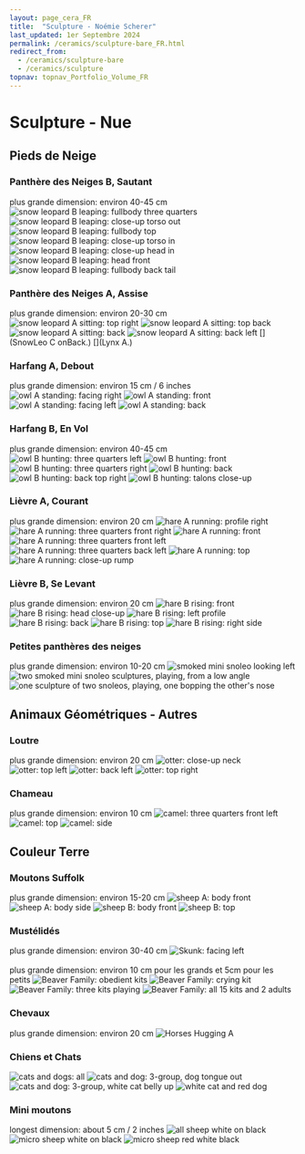 ```yaml
---
layout: page_cera_FR
title:  "Sculpture - Noémie Scherer"
last_updated: 1er Septembre 2024
permalink: /ceramics/sculpture-bare_FR.html
redirect_from: 
  - /ceramics/sculpture-bare
  - /ceramics/sculpture
topnav: topnav_Portfolio_Volume_FR
---
```


# Sculpture - Nue

## Pieds de Neige
### Panthère des Neiges B, Sautant
plus grande dimension: environ 40-45 cm
![snow leopard B leaping: fullbody three quarters](https://i.postimg.cc/7h1RSM5p/DEFAULT-AVA2593-0-jpg-wmb9bbdce7-b1a0-4a00-ac2b-b6d12c5d1e32.jpg)
![snow leopard B leaping: close-up torso out](https://i.postimg.cc/HxyRkCdW/DEFAULT-AVA2592-0-jpg-wm166f9f3b-f711-427d-aa71-575f8a7230ee.jpg)
![snow leopard B leaping: fullbody top](/assets/ceramics/AVA2590_wm_glazed.jpg)
![snow leopard B leaping: close-up torso in](/assets/ceramics/AVA2601_wm_glazed.jpg)
![snow leopard B leaping: close-up head in](/assets/ceramics/AVA2602_wm_glazed.jpg)
![snow leopard B leaping: head front](/assets/ceramics/AVA2564_wm_glazed.jpg)
![snow leopard B leaping: fullbody back tail](/assets/ceramics/AVA2605_wm_glazed.jpg)
### Panthère des Neiges A, Assise
plus grande dimension: environ 20-30 cm
![snow leopard A sitting: top right](/assets/ceramics/AVA2729_wm_glazed.jpg)
![snow leopard A sitting: top back](/assets/ceramics/AVA2739_wm_glazed.jpg)
![snow leopard A sitting: back](/assets/ceramics/AVA2763_wm_glazed.jpg)
![snow leopard A sitting: back left](/assets/ceramics/AVA2749_wm_glazed.jpg)
[](SnowLeo C onBack.)
[](Lynx A.)  
### Harfang A, Debout  
plus grande dimension: environ 15 cm / 6 inches
![owl A standing: facing right](/assets/ceramics/IMG_0664_wm_glazed.jpg)
![owl A standing: front](/assets/ceramics/IMG_0665_wm_glazed.jpg)
![owl A standing: facing left](/assets/ceramics/IMG_0666_wm_glazed.jpg)
![owl A standing: back](/assets/ceramics/IMG_0667_wm_glazed.jpg)
### Harfang B, En Vol  
plus grande dimension: environ 40-45 cm
![owl B hunting: three quarters left](/assets/ceramics/AVA2624_wm_glazed.jpg)
![owl B hunting: front](/assets/ceramics/AVA2622_wm_glazed.jpg)
![owl B hunting: three quarters right](/assets/ceramics/AVA2617_wm_glazed.jpg)
![owl B hunting: back](/assets/ceramics/AVA2628_wm_glazed.jpg)
![owl B hunting: back top right](/assets/ceramics/AVA2633_wm_glazed.jpg)
![owl B hunting: talons close-up](/assets/ceramics/AVA2626_wm_glazed.jpg)
### Lièvre A, Courant  
plus grande dimension: environ 20 cm
![hare A running: profile right](/assets/ceramics/AVA2679_wm_glazed.jpg)
![hare A running: three quarters front right](/assets/ceramics/AVA2664_wm_glazed.jpg)
![hare A running: front](/assets/ceramics/AVA2657_wm_glazed.jpg)
![hare A running: three quarters front left](/assets/ceramics/AVA2641_wm_glazed.jpg)
![hare A running: three quarters back left](/assets/ceramics/AVA2645_wm_glazed.jpg)
![hare A running: top](/assets/ceramics/AVA2648_wm_glazed.jpg)
![hare A running: close-up rump](/assets/ceramics/AVA2670_wm_glazed.jpg)
### Lièvre B, Se Levant
plus grande dimension: environ 20 cm
![hare B rising: front](/assets/ceramics/AVA2680_wm_glazed.jpg)
![hare B rising: head close-up](/assets/ceramics/AVA2692_wm_glazed.jpg)
![hare B rising: left profile](/assets/ceramics/AVA2687_wm_glazed.jpg)
![hare B rising: back](/assets/ceramics/AVA2685_wm_glazed.jpg)
![hare B rising: top](/assets/ceramics/AVA2699_wm_glazed.jpg)
![hare B rising: right side](/assets/ceramics/AVA2708_wm_glazed.jpg)
### Petites panthères des neiges
plus grande dimension: environ 10-20 cm
![smoked mini snoleo looking left](/assets/ceramics/IMG_0714_wm_glazed.jpg)
![two smoked mini snoleo sculptures, playing, from a low angle](/assets/ceramics/IMG_0716_wm_glazed.jpg)
![one sculpture of two snoleos, playing, one bopping the other's nose](/assets/ceramics/IMG_0733_wm_glazed.jpg)

## Animaux Géométriques - Autres
### Loutre
plus grande dimension: environ 20 cm
![otter: close-up neck](/assets/ceramics/AVA2835_wm_glazed.jpg)
![otter: top left](/assets/ceramics/AVA2827_wm_glazed.jpg)
![otter: back left](/assets/ceramics/AVA2851_wm_glazed.jpg)
![otter: top right](/assets/ceramics/AVA2830_wm_glazed.jpg)
### Chameau
plus grande dimension: environ 10 cm
![camel: three quarters front left](/assets/ceramics/AVA2792_wm_glazed.jpg)
![camel: top](/assets/ceramics/AVA2800_wm_glazed.jpg)
![camel: side](/assets/ceramics/AVA2805_wm_glazed.jpg)

## Couleur Terre
### Moutons Suffolk
plus grande dimension: environ 15-20 cm
![sheep A: body front](/assets/ceramics/AVA2773_wm-id_glazed.jpg)
![sheep A: body side](/assets/ceramics/AVA2776_wm-id_glazed.jpg)
![sheep B: body front](/assets/ceramics/AVA2768_wm-id_glazed.jpg)
![sheep B: top](/assets/ceramics/AVA2770_wm-id_glazed.jpg)
### Mustélidés
plus grande dimension: environ 30-40 cm
![Skunk: facing left](/assets/ceramics/IMG_0641_wm_glazed.jpg)\
\
plus grande dimension: environ 10 cm pour les grands et 5cm pour les petits
![Beaver Family: obedient kits](/assets/ceramics/IMG_0625_wm_glazed.jpg)
![Beaver Family: crying kit](/assets/ceramics/IMG_0628_wm_glazed.jpg)
![Beaver Family: three kits playing](/assets/ceramics/IMG_0629_wm_glazed.jpg)
![Beaver Family: all 15 kits and 2 adults](/assets/ceramics/IMG_0671_montage_wm_glazed.jpg)

### Chevaux
plus grande dimension: environ 20 cm
![Horses Hugging A](/assets/ceramics/IMG_0652_wm_glazed.jpg)

### Chiens et Chats
![cats and dogs: all](/assets/ceramics/AVA2865_wm_glazed.jpg)
![cats and dog: 3-group, dog tongue out](/assets/ceramics/lulial02_glazed.jpg)
![cats and dog: 3-group, white cat belly up](/assets/ceramics/lulial01_glazed.jpg)
![white cat and red dog](/assets/ceramics/lual03_glazed.jpg)

### Mini moutons
longest dimension: about 5 cm / 2 inches
![all sheep white on black](/assets/ceramics/AVA2778_wm_glazed.jpg)
![micro sheep white on black](/assets/ceramics/AVA2788_wm_glazed.jpg)
![micro sheep red white black](/assets/ceramics/IMG_0996_wm.jpg)
